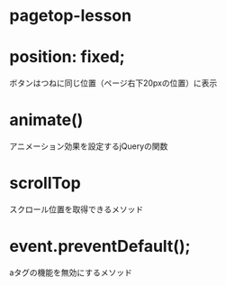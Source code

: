 # pagetop-lesson

# position: fixed;
  ボタンはつねに同じ位置（ページ右下20pxの位置）に表示

# animate()
  アニメーション効果を設定するjQueryの関数  

# scrollTop 
  スクロール位置を取得できるメソッド

# event.preventDefault();
  aタグの機能を無効にするメソッド
    
